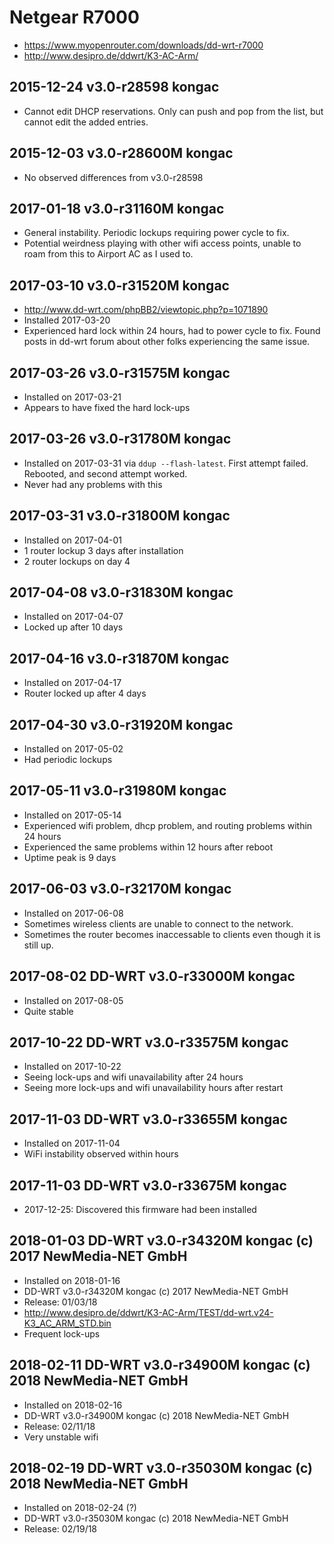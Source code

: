 # Netgear R7000

- <https://www.myopenrouter.com/downloads/dd-wrt-r7000>
- <http://www.desipro.de/ddwrt/K3-AC-Arm/>

## 2015-12-24 v3.0-r28598 kongac

- Cannot edit DHCP reservations. Only can push and pop from the list, but cannot edit the added entries.

## 2015-12-03 v3.0-r28600M kongac

- No observed differences from v3.0-r28598

## 2017-01-18 v3.0-r31160M kongac

- General instability. Periodic lockups requiring power cycle to fix.
- Potential weirdness playing with other wifi access points, unable to roam from this to Airport AC as I used to.

## 2017-03-10 v3.0-r31520M kongac

- <http://www.dd-wrt.com/phpBB2/viewtopic.php?p=1071890>
- Installed 2017-03-20
- Experienced hard lock within 24 hours, had to power cycle to fix. Found posts in dd-wrt forum about other folks experiencing the same issue.

## 2017-03-26 v3.0-r31575M kongac

- Installed on 2017-03-21
- Appears to have fixed the hard lock-ups

## 2017-03-26 v3.0-r31780M kongac

- Installed on 2017-03-31 via `ddup --flash-latest`. First attempt failed. Rebooted, and second attempt worked.
- Never had any problems with this

## 2017-03-31 v3.0-r31800M kongac

- Installed on 2017-04-01
- 1 router lockup 3 days after installation
- 2 router lockups on day 4

## 2017-04-08 v3.0-r31830M kongac

- Installed on 2017-04-07
- Locked up after 10 days

## 2017-04-16 v3.0-r31870M kongac

- Installed on 2017-04-17
- Router locked up after 4 days

## 2017-04-30 v3.0-r31920M kongac

- Installed on 2017-05-02
- Had periodic lockups

## 2017-05-11 v3.0-r31980M kongac

- Installed on 2017-05-14
- Experienced wifi problem, dhcp problem, and routing problems within 24 hours
- Experienced the same problems within 12 hours after reboot
- Uptime peak is 9 days

## 2017-06-03 v3.0-r32170M kongac

- Installed on 2017-06-08
- Sometimes wireless clients are unable to connect to the network.
- Sometimes the router becomes inaccessable to clients even though it is still up.

## 2017-08-02 DD-WRT v3.0-r33000M kongac

- Installed on 2017-08-05
- Quite stable

## 2017-10-22 DD-WRT v3.0-r33575M kongac

- Installed on 2017-10-22
- Seeing lock-ups and wifi unavailability after 24 hours
- Seeing more lock-ups and wifi unavailability hours after restart

## 2017-11-03 DD-WRT v3.0-r33655M kongac

- Installed on 2017-11-04
- WiFi instability observed within hours

## 2017-11-03 DD-WRT v3.0-r33675M kongac

- 2017-12-25: Discovered this firmware had been installed

## 2018-01-03 DD-WRT v3.0-r34320M kongac (c) 2017 NewMedia-NET GmbH

- Installed on 2018-01-16
- DD-WRT v3.0-r34320M kongac (c) 2017 NewMedia-NET GmbH
- Release: 01/03/18
- http://www.desipro.de/ddwrt/K3-AC-Arm/TEST/dd-wrt.v24-K3_AC_ARM_STD.bin
- Frequent lock-ups

## 2018-02-11 DD-WRT v3.0-r34900M kongac (c) 2018 NewMedia-NET GmbH

- Installed on 2018-02-16
- DD-WRT v3.0-r34900M kongac (c) 2018 NewMedia-NET GmbH
- Release: 02/11/18
- Very unstable wifi

## 2018-02-19 DD-WRT v3.0-r35030M kongac (c) 2018 NewMedia-NET GmbH

- Installed on 2018-02-24 (?)
- DD-WRT v3.0-r35030M kongac (c) 2018 NewMedia-NET GmbH
- Release: 02/19/18
